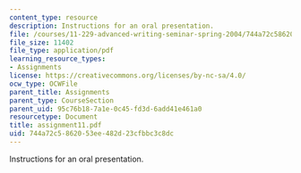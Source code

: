 ```yaml
---
content_type: resource
description: Instructions for an oral presentation.
file: /courses/11-229-advanced-writing-seminar-spring-2004/744a72c5862053ee482d23cfbbc3c8dc_assignment11.pdf
file_size: 11402
file_type: application/pdf
learning_resource_types:
- Assignments
license: https://creativecommons.org/licenses/by-nc-sa/4.0/
ocw_type: OCWFile
parent_title: Assignments
parent_type: CourseSection
parent_uid: 95c76b18-7a1e-0c45-fd3d-6add41e461a0
resourcetype: Document
title: assignment11.pdf
uid: 744a72c5-8620-53ee-482d-23cfbbc3c8dc
---
```

Instructions for an oral presentation.